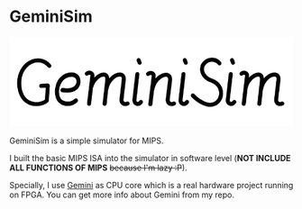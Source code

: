 # GeminiSim

![GeminiSim](doc/Title.png)

GeminiSim is a simple simulator for MIPS. 

I built the basic MIPS ISA into the simulator in software level (**NOT INCLUDE ALL FUNCTIONS OF MIPS** ~~because I'm lazy :P~~). 

Specially, I use [Gemini](https://github.com/Ellen7ions/Gemini) as CPU core which is a real hardware project running on FPGA. You can get more info about Gemini from my repo.

